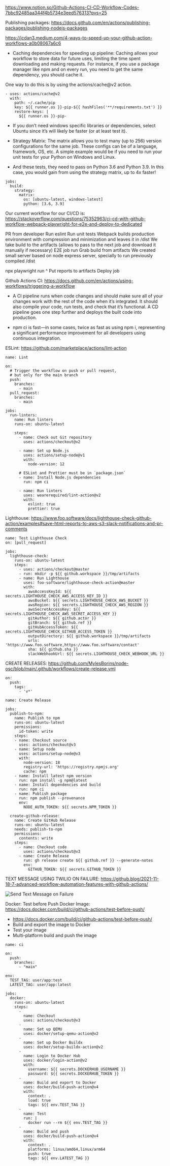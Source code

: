 
https://www.notion.so/Github-Actions-CI-CD-Workflow-Codes-7bbc92485aa344f4b5734e3eed576313?pvs=25

Publishing packages: https://docs.github.com/en/actions/publishing-packages/publishing-nodejs-packages

https://jcdan3.medium.com/4-ways-to-speed-up-your-github-action-workflows-a0b08067a6c6

- Caching dependencies for speeding up pipeline: Caching allows your workflow to store data for future uses, limiting the time spent downloading and making requests. For instance, if you use a package manager like npm and on every run, you need to get the same dependency, you should cache it. 

One way to do this is by using the actions/cache@v2 action.

```
- uses: actions/cache@v2
  with:
    path: ~/.cache/pip
    key: ${{ runner.os }}-pip-${{ hashFiles('**/requirements.txt') }}
    restore-keys: |
      ${{ runner.os }}-pip-
```

- If you don’t need windows specific libraries or dependencies, select Ubuntu since it’s will likely be faster (or at least test it).


- Strategy Matrix: The matrix allows you to test many (up to 256) version configurations for the same job. These configs can be of a language, framework, OS, etc.
A simple example would be if you need to run your unit tests for your Python on Windows and Linux. 
- And these tests, they need to pass on Python 3.6 and Python 3.9. In this case, you would gain from using the strategy matrix, up to 4x faster!

```
jobs:
  build:
    strategy:
      matrix:
        os: [ubuntu-latest, windows-latest]
        python: [3.6, 3.9]
```



Our current workflow for our CI/CD is: https://stackoverflow.com/questions/75352963/ci-cd-with-github-workflow-webpack-playwright-for-e2e-and-deploy-to-dedicated

PR from developer
Run eslint
Run unit tests
Webpack builds production environment with compression and minimization and leaves it in /dist
We take build to the artifacts (allows to pass to the next job and download it manually if necessary)
E2E job run
Grab build from artifacts
We created small server based on node express server, specially to run previously compiled /dist

npx playwright run ^
Put reports to artifacts
Deploy job


Github Actions CI: https://docs.github.com/en/actions/using-workflows/triggering-a-workflow

- A CI pipeline runs when code changes and should make sure all of your changes work with the rest of the code when it’s integrated. It should also compile your code, run tests, and check that it’s functional. A CD pipeline goes one step further and deploys the built code into production.


- npm ci is fast—in some cases, twice as fast as using npm i, representing a significant performance improvement for all developers using continuous integration.

ESLint: https://github.com/marketplace/actions/lint-action
```
name: Lint

on:
  # Trigger the workflow on push or pull request,
  # but only for the main branch
  push:
    branches:
      - main
  pull_request:
    branches:
      - main

jobs:
  run-linters:
    name: Run linters
    runs-on: ubuntu-latest

    steps:
      - name: Check out Git repository
        uses: actions/checkout@v2

      - name: Set up Node.js
        uses: actions/setup-node@v1
        with:
          node-version: 12

      # ESLint and Prettier must be in `package.json`
      - name: Install Node.js dependencies
        run: npm ci

      - name: Run linters
        uses: wearerequired/lint-action@v2
        with:
          eslint: true
          prettier: true
```


Lighthouse: https://www.foo.software/docs/lighthouse-check-github-action/examples#save-html-reports-to-aws-s3-slack-notifications-and-pr-comments
```
name: Test Lighthouse Check
on: [pull_request]

jobs:
  lighthouse-check:
    runs-on: ubuntu-latest
    steps:
      - uses: actions/checkout@master
      - run: mkdir -p ${{ github.workspace }}/tmp/artifacts
      - name: Run Lighthouse
        uses: foo-software/lighthouse-check-action@master
        with:
          awsAccessKeyId: ${{ secrets.LIGHTHOUSE_CHECK_AWS_ACCESS_KEY_ID }}
          awsBucket: ${{ secrets.LIGHTHOUSE_CHECK_AWS_BUCKET }}
          awsRegion: ${{ secrets.LIGHTHOUSE_CHECK_AWS_REGION }}
          awsSecretAccessKey: ${{ secrets.LIGHTHOUSE_CHECK_AWS_SECRET_ACCESS_KEY }}
          gitAuthor: ${{ github.actor }}
          gitBranch: ${{ github.ref }}
          gitHubAccessToken: ${{ secrets.LIGHTHOUSE_CHECK_GITHUB_ACCESS_TOKEN }}
          outputDirectory: ${{ github.workspace }}/tmp/artifacts
          urls: 'https://www.foo.software,https://www.foo.software/contact'
          sha: ${{ github.sha }}
          slackWebhookUrl: ${{ secrets.LIGHTHOUSE_CHECK_WEBHOOK_URL }}
```




CREATE RELEASES:
https://github.com/MylesBorins/node-osc/blob/main/.github/workflows/create-release.yml

```
on:
  push:
    tags:
      - 'v*'

name: Create Release

jobs:
  publish-to-npm:
    name: Publish to npm
    runs-on: ubuntu-latest
    permissions:
      id-token: write
    steps:
    - name: Checkout source
      uses: actions/checkout@v3
    - name: Setup node
      uses: actions/setup-node@v3
      with:
        node-version: 18
        registry-url: 'https://registry.npmjs.org'
        cache: npm
    - name: Install latest npm version
      run: npm install -g npm@latest
    - name: Install dependencies and build
      run: npm ci
    - name: Publish package
      run: npm publish --provenance
      env:
        NODE_AUTH_TOKEN: ${{ secrets.NPM_TOKEN }}

  create-github-release:
    name: Create GitHub Release
    runs-on: ubuntu-latest
    needs: publish-to-npm
    permissions:
      contents: write
    steps:
      - name: Checkout code
        uses: actions/checkout@v3
      - name: Create Release
        run: gh release create ${{ github.ref }} --generate-notes
        env:
          GITHUB_TOKEN: ${{ secrets.GITHUB_TOKEN }}
```



TEXT MESSAGE USING TWILIO ON FAILURE: https://github.blog/2021-11-18-7-advanced-workflow-automation-features-with-github-actions/

![Send Text Message on Failure](image.png)


Docker: Test before Push Docker Image: https://docs.docker.com/build/ci/github-actions/test-before-push/
- https://docs.docker.com/build/ci/github-actions/test-before-push/
- Build and export the image to Docker
- Test your image
- Multi-platform build and push the image

```
name: ci

on:
  push:
    branches:
      - "main"

env:
  TEST_TAG: user/app:test
  LATEST_TAG: user/app:latest

jobs:
  docker:
    runs-on: ubuntu-latest
    steps:
      -
        name: Checkout
        uses: actions/checkout@v3
      -
        name: Set up QEMU
        uses: docker/setup-qemu-action@v2
      -
        name: Set up Docker Buildx
        uses: docker/setup-buildx-action@v2
      -
        name: Login to Docker Hub
        uses: docker/login-action@v2
        with:
          username: ${{ secrets.DOCKERHUB_USERNAME }}
          password: ${{ secrets.DOCKERHUB_TOKEN }}
      -
        name: Build and export to Docker
        uses: docker/build-push-action@v4
        with:
          context: .
          load: true
          tags: ${{ env.TEST_TAG }}
      -
        name: Test
        run: |
          docker run --rm ${{ env.TEST_TAG }}
      -
        name: Build and push
        uses: docker/build-push-action@v4
        with:
          context: .
          platforms: linux/amd64,linux/arm64
          push: true
          tags: ${{ env.LATEST_TAG }}
```
